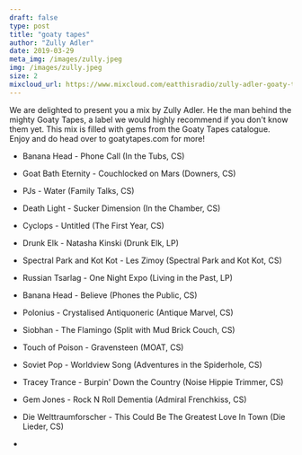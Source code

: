 ```yaml
---
draft: false
type: post
title: "goaty tapes"
author: "Zully Adler"
date: 2019-03-29
meta_img: /images/zully.jpeg
img: /images/zully.jpeg
size: 2
mixcloud_url: https://www.mixcloud.com/eatthisradio/zully-adler-goaty-tapes/
---
```


We are delighted to present you a mix by Zully Adler. He the man behind the mighty Goaty Tapes, a label we would highly recommend if you don't know them yet. This mix is filled with gems from the Goaty Tapes catalogue. Enjoy and do head over to goatytapes.com for more!

- Banana Head - Phone Call (In the Tubs, CS)
- Goat Bath Eternity - Couchlocked on Mars (Downers, CS)
- PJs - Water (Family Talks, CS)
- Death Light - Sucker Dimension (In the Chamber, CS)
- Cyclops - Untitled (The First Year, CS)
- Drunk Elk - Natasha Kinski (Drunk Elk, LP)
- Spectral Park and Kot Kot - Les Zimoy (Spectral Park and Kot Kot, CS)
- Russian Tsarlag - One Night Expo (Living in the Past, LP)
- Banana Head - Believe (Phones the Public, CS)
- Polonius - Crystalised Antiquoneric (Antique Marvel, CS)
- Siobhan - The Flamingo (Split with Mud Brick Couch, CS)
- Touch of Poison - Gravensteen (MOAT, CS)
- Soviet Pop - Worldview Song (Adventures in the Spiderhole, CS)
- Tracey Trance - Burpin' Down the Country (Noise Hippie Trimmer, CS)
- Gem Jones - Rock N Roll Dementia (Admiral Frenchkiss, CS)
- Die Welttraumforscher - This Could Be The Greatest Love In Town (Die Lieder, CS)




- 
